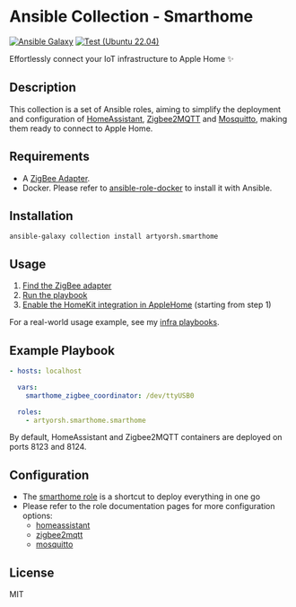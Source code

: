 # Ansible Collection - Smarthome

[![Ansible Galaxy](https://img.shields.io/badge/collection-artyorsh.smarthome-blue)](https://galaxy.ansible.com/artyorsh/smarthome)
[![Test (Ubuntu 22.04)](https://github.com/artyorsh/ansible-collection-smarthome/actions/workflows/test-ubuntu-lts.yml/badge.svg?event=push)](https://github.com/artyorsh/ansible-collection-smarthome/actions/workflows/test-ubuntu-lts.yml)

Effortlessly connect your IoT infrastructure to Apple Home ✨

## Description

This collection is a set of Ansible roles, aiming to simplify the deployment and configuration
of [HomeAssistant](https://home-assistant.io),
[Zigbee2MQTT](https://www.zigbee2mqtt.io)
and [Mosquitto](https://mosquitto.org),
making them ready to connect to Apple Home.

## Requirements

- A [ZigBee Adapter](https://www.zigbee2mqtt.io/guide/getting-started/#prerequisites).
- Docker. Please refer to [ansible-role-docker](https://github.com/geerlingguy/ansible-role-docker?tab=readme-ov-file#ansible-role-docker) to install it with Ansible.

## Installation

```
ansible-galaxy collection install artyorsh.smarthome
```

## Usage

<!-- TODO: enable mqtt in HA by default! -->
<!-- see https://www.home-assistant.io/integrations/alarm_control_panel.mqtt/#state_topic -->
<!-- see https://www.home-assistant.io/integrations/alarm_control_panel.mqtt/#command_topic -->

1. [Find the ZigBee adapter](https://www.zigbee2mqtt.io/guide/getting-started/#installation)
2. [Run the playbook](#example-playbook)
3. [Enable the HomeKit integration in AppleHome](https://www.home-assistant.io/integrations/homekit/#setup) (starting from step 1)

For a real-world usage example, see my [infra playbooks](https://github.com/artyorsh/infra).

## Example Playbook

```yaml
- hosts: localhost

  vars:
    smarthome_zigbee_coordinator: /dev/ttyUSB0

  roles:
    - artyorsh.smarthome.smarthome
```

By default, HomeAssistant and Zigbee2MQTT containers are deployed on ports 8123 and 8124.

## Configuration

- The [smarthome role](./roles/smarthome/README.md) is a shortcut to deploy everything in one go
- Please refer to the role documentation pages for more configuration options:
  - [homeassistant](./roles/homeassistant/README.md)
  - [zigbee2mqtt](./roles/zigbee2mqtt/README.md)
  - [mosquitto](./roles/mosquitto/README.md)

## License

MIT
